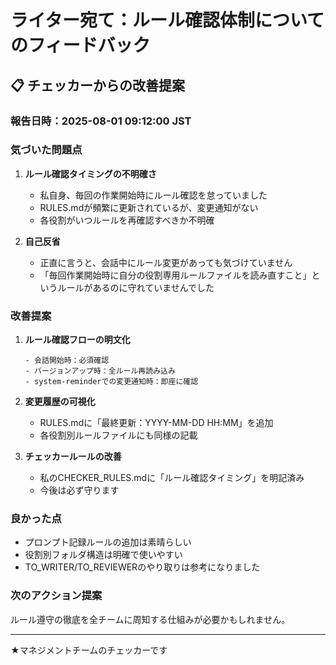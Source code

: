 # ライター宛て：ルール確認体制についてのフィードバック

## 📋 チェッカーからの改善提案

### 報告日時：2025-08-01 09:12:00 JST

### 気づいた問題点

1. **ルール確認タイミングの不明確さ**
   - 私自身、毎回の作業開始時にルール確認を怠っていました
   - RULES.mdが頻繁に更新されているが、変更通知がない
   - 各役割がいつルールを再確認すべきか不明確

2. **自己反省**
   - 正直に言うと、会話中にルール変更があっても気づけていません
   - 「毎回作業開始時に自分の役割専用ルールファイルを読み直すこと」というルールがあるのに守れていませんでした

### 改善提案

1. **ルール確認フローの明文化**
   ```
   - 会話開始時：必須確認
   - バージョンアップ時：全ルール再読み込み
   - system-reminderでの変更通知時：即座に確認
   ```

2. **変更履歴の可視化**
   - RULES.mdに「最終更新：YYYY-MM-DD HH:MM」を追加
   - 各役割別ルールファイルにも同様の記載

3. **チェッカールールの改善**
   - 私のCHECKER_RULES.mdに「ルール確認タイミング」を明記済み
   - 今後は必ず守ります

### 良かった点

- プロンプト記録ルールの追加は素晴らしい
- 役割別フォルダ構造は明確で使いやすい
- TO_WRITER/TO_REVIEWERのやり取りは参考になりました

### 次のアクション提案

ルール遵守の徹底を全チームに周知する仕組みが必要かもしれません。

---
★マネジメントチームのチェッカーです